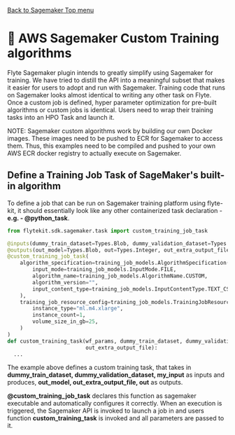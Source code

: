 [Back to Sagemaker Top menu](..)

# :construction: AWS Sagemaker Custom Training algorithms
Flyte Sagemaker plugin intends to greatly simplify using Sagemaker for training. We have tried to distill the API into a meaningful subset that makes it easier for users to adopt and run with Sagemaker. Training code that runs on Sagemaker looks almost identical to writing any other task on Flyte.
Once a custom job is defined, hyper parameter optimization for pre-built algorithms or custom jobs is identical. Users need to wrap their training tasks into an HPO Task and launch it.

NOTE: Sagemaker custom algorithms work by building our own Docker images. These images need to be pushed to ECR for Sagemaker to access them. Thus, this examples need to be compiled and pushed to your
own AWS ECR docker registry to actually execute on Sagemaker.

## Define a Training Job Task of SageMaker's built-in algorithm
To define a job that can be run on Sagemaker training platform using flyte-kit, it should essentially look like any other containerized task declaration - **e.g. - @python_task**.

```python
from flytekit.sdk.sagemaker.task import custom_training_job_task

@inputs(dummy_train_dataset=Types.Blob, dummy_validation_dataset=Types.Blob, my_input=Types.String)
@outputs(out_model=Types.Blob, out=Types.Integer, out_extra_output_file=Types.Blob)
@custom_training_job_task(
    algorithm_specification=training_job_models.AlgorithmSpecification(
        input_mode=training_job_models.InputMode.FILE,
        algorithm_name=training_job_models.AlgorithmName.CUSTOM,
        algorithm_version="",
        input_content_type=training_job_models.InputContentType.TEXT_CSV,
    ),
    training_job_resource_config=training_job_models.TrainingJobResourceConfig(
        instance_type="ml.m4.xlarge",
        instance_count=1,
        volume_size_in_gb=25,
    )
)
def custom_training_task(wf_params, dummy_train_dataset, dummy_validation_dataset, my_input, out_model, out,
                         out_extra_output_file):
  ...
```
The example above defines a custom training task, that takes in **dummy_train_dataset, dummy_validation_dataset, my_input** as inputs and produces, **out_model, out_extra_output_file, out** as
outputs.

**@custom_training_job_task** declares this function as sagemaker executable and automatically configures it correctly. When an execution is triggered, the Sagemaker API is invoked to launch a job in
and users function **custom_training_task** is invoked and all parameters are passed to it.

